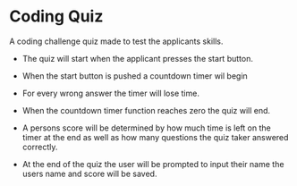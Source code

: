 # Coding Quiz 
A coding challenge quiz made to test the applicants skills.

* The quiz will start when the applicant presses the start button.

* When the start button is pushed a countdown timer wil begin

* For every wrong answer the timer will lose time.

* When the countdown timer function reaches zero the quiz will end.

* A persons score will be determined by how much time is left on the timer at the end as well as how many questions the quiz taker answered correctly.

* At the end of the quiz the user will be prompted to input their name the users name and score will be saved.
